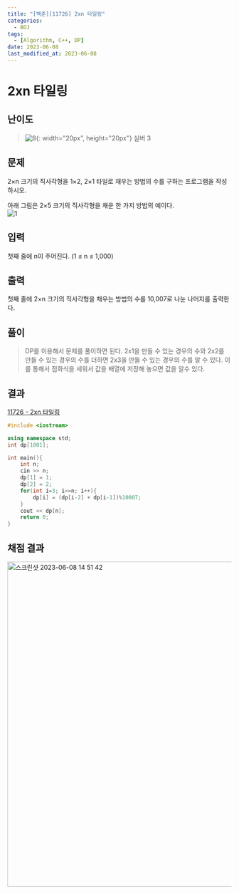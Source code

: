 ```yaml
---
title: "[백준][11726] 2xn 타일링"
categories:
  - BOJ
tags:
  - [Algorithm, C++, DP]
date: 2023-06-08
last_modified_at: 2023-06-08
---
```

# 2xn 타일링
## 난이도
> ![8](https://github.com/ihmmaru99/ihmmaru99.github.io/assets/109266664/40f259a0-6d4e-4cfa-a954-225e9b42961f){: width="20px", height="20px"} <span style="color:#585858"> 실버 3</span>

## 문제
2×n 크기의 직사각형을 1×2, 2×1 타일로 채우는 방법의 수를 구하는 프로그램을 작성하시오.

아래 그림은 2×5 크기의 직사각형을 채운 한 가지 방법의 예이다.<br>
![1](https://github.com/ihmmaru99/BOJ/assets/109266664/e04b9615-225a-4d1a-97ef-eee0e05a658a)


## 입력
첫째 줄에 n이 주어진다. (1 ≤ n ≤ 1,000)

## 출력
첫째 줄에 2×n 크기의 직사각형을 채우는 방법의 수를 10,007로 나눈 나머지를 출력한다.

## 풀이
> DP를 이용해서 문제를 풀이하면 된다. 2x1을 만들 수 있는 경우의 수와 2x2를 만들 수 있는 경우의 수를 더하면 2x3을 만들 수 있는 경우의 수를 알 수 있다. 이를 통해서 점화식을 세워서 값을 배열에 저장해 놓으면 값을 알수 있다.

## 결과
[11726 - 2xn 타일링](https://github.com/ihmmaru99/BOJ/blob/main/11726/11726.cpp)
```c++
#include <iostream>

using namespace std;
int dp[1001];

int main(){
    int n;
    cin >> n;
    dp[1] = 1;
    dp[2] = 2;
    for(int i=3; i<=n; i++){
        dp[i] = (dp[i-2] + dp[i-1])%10007;
    }
    cout << dp[n];
    return 0;
}
```

## 채점 결과
<img width="730" alt="스크린샷 2023-06-08 14 51 42" src="https://github.com/ihmmaru99/BOJ/assets/109266664/91f32128-84bf-43a7-b46b-73be22393bba">


